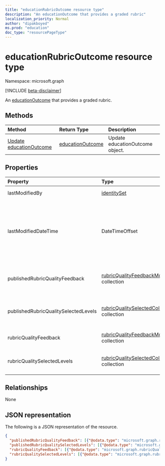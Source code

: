```yaml
---
title: "educationRubricOutcome resource type"
description: "An educationOutcome that provides a graded rubric"
localization_priority: Normal
author: "dipakboyed"
ms.prod: "education"
doc_type: "resourcePageType"
---
```


# educationRubricOutcome resource type

Namespace: microsoft.graph

[!INCLUDE [beta-disclaimer](../../includes/beta-disclaimer.md)]

An [educationOutcome](educationoutcome.md) that provides a graded rubric.

## Methods

| Method       | Return Type | Description |
|:-------------|:------------|:------------|
| [Update educationOutcome](../api/educationoutcome-update.md) | [educationOutcome](educationoutcome.md) | Update educationOutcome object. |

## Properties

| Property     | Type        | Description |
|:-------------|:------------|:------------|
|lastModifiedBy|[identitySet](identityset.md)|The last user to modify the resource.|
|lastModifiedDateTime|DateTimeOffset|Moment in time when the resource was last modified.  The Timestamp type represents date and time information using ISO 8601 format and is always in UTC time. For example, midnight UTC on Jan 1, 2014 would look like this: `'2014-01-01T00:00:00Z'`|
|publishedRubricQualityFeedback|[rubricQualityFeedbackModel](rubricqualityfeedbackmodel.md) collection|A copy of the rubricQualityFeedback property that is made when the grade is released to the student.|
|publishedRubricQualitySelectedLevels|[rubricQualitySelectedColumnModel](rubricqualityselectedcolumnmodel.md) collection|A copy of the rubricQualitySelectedLevels property that is made when the grade is released to the student.|
|rubricQualityFeedback|[rubricQualityFeedbackModel](rubricqualityfeedbackmodel.md) collection|A collection of specific feedback for each quality of this rubric.|
|rubricQualitySelectedLevels|[rubricQualitySelectedColumnModel](rubricqualityselectedcolumnmodel.md) collection|The level that the teacher has selected for each quality while grading this assignment.|

## Relationships

None

## JSON representation

The following is a JSON representation of the resource.

<!-- {
  "blockType": "resource",
  "optionalProperties": [

  ],
  "@odata.type": "microsoft.graph.educationRubricOutcome",
  "baseType": "",
  "keyProperty": "id"
}-->

```json
{
  "publishedRubricQualityFeedback": [{"@odata.type": "microsoft.graph.rubricQualityFeedbackModel"}],
  "publishedRubricQualitySelectedLevels": [{"@odata.type": "microsoft.graph.rubricQualitySelectedColumnModel"}],
  "rubricQualityFeedback": [{"@odata.type": "microsoft.graph.rubricQualityFeedbackModel"}],
  "rubricQualitySelectedLevels": [{"@odata.type": "microsoft.graph.rubricQualitySelectedColumnModel"}]
}
```

<!-- uuid: 16cd6b66-4b1a-43a1-adaf-3a886856ed98
2019-02-04 14:57:30 UTC -->
<!-- {
  "type": "#page.annotation",
  "description": "educationRubricOutcome resource",
  "keywords": "",
  "section": "documentation",
  "tocPath": ""
}-->